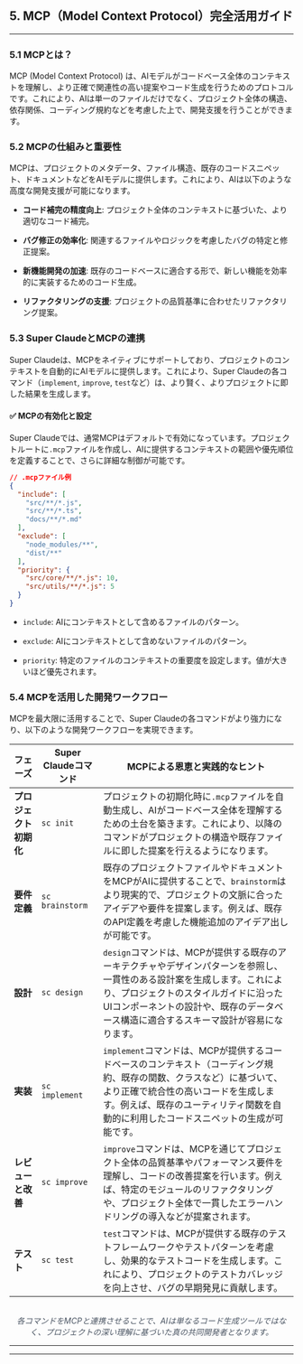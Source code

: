 ## **5. MCP（Model Context Protocol）完全活用ガイド**

---

### 5.1 MCPとは？

MCP (Model Context Protocol) は、AIモデルがコードベース全体のコンテキストを理解し、より正確で関連性の高い提案やコード生成を行うためのプロトコルです。これにより、AIは単一のファイルだけでなく、プロジェクト全体の構造、依存関係、コーディング規約などを考慮した上で、開発支援を行うことができます。

### 5.2 MCPの仕組みと重要性

MCPは、プロジェクトのメタデータ、ファイル構造、既存のコードスニペット、ドキュメントなどをAIモデルに提供します。これにより、AIは以下のような高度な開発支援が可能になります。

- **コード補完の精度向上**: プロジェクト全体のコンテキストに基づいた、より適切なコード補完。

- **バグ修正の効率化**: 関連するファイルやロジックを考慮したバグの特定と修正提案。

- **新機能開発の加速**: 既存のコードベースに適合する形で、新しい機能を効率的に実装するためのコード生成。

- **リファクタリングの支援**: プロジェクトの品質基準に合わせたリファクタリング提案。

### 5.3 Super ClaudeとMCPの連携

Super Claudeは、MCPをネイティブにサポートしており、プロジェクトのコンテキストを自動的にAIモデルに提供します。これにより、Super Claudeの各コマンド（`implement`, `improve`, `test`など）は、より賢く、よりプロジェクトに即した結果を生成します。

#### ✅ MCPの有効化と設定

Super Claudeでは、通常MCPはデフォルトで有効になっています。プロジェクトルートに`.mcp`ファイルを作成し、AIに提供するコンテキストの範囲や優先順位を定義することで、さらに詳細な制御が可能です。

```json
// .mcpファイル例
{
  "include": [
    "src/**/*.js",
    "src/**/*.ts",
    "docs/**/*.md"
  ],
  "exclude": [
    "node_modules/**",
    "dist/**"
  ],
  "priority": {
    "src/core/**/*.js": 10,
    "src/utils/**/*.js": 5
  }
}
```

- `include`: AIにコンテキストとして含めるファイルのパターン。

- `exclude`: AIにコンテキストとして含めないファイルのパターン。

- `priority`: 特定のファイルのコンテキストの重要度を設定します。値が大きいほど優先されます。

### 5.4 MCPを活用した開発ワークフロー

MCPを最大限に活用することで、Super Claudeの各コマンドがより強力になり、以下のような開発ワークフローを実現できます。

| フェーズ | Super Claudeコマンド | MCPによる恩恵と実践的なヒント |
| --- | --- | --- |
| **プロジェクト初期化** | `sc init` | プロジェクトの初期化時に`.mcp`ファイルを自動生成し、AIがコードベース全体を理解するための土台を築きます。これにより、以降のコマンドがプロジェクトの構造や既存ファイルに即した提案を行えるようになります。 |
| **要件定義** | `sc brainstorm` | 既存のプロジェクトファイルやドキュメントをMCPがAIに提供することで、`brainstorm`はより現実的で、プロジェクトの文脈に合ったアイデアや要件を提案します。例えば、既存のAPI定義を考慮した機能追加のアイデア出しが可能です。 |
| **設計** | `sc design` | `design`コマンドは、MCPが提供する既存のアーキテクチャやデザインパターンを参照し、一貫性のある設計案を生成します。これにより、プロジェクトのスタイルガイドに沿ったUIコンポーネントの設計や、既存のデータベース構造に適合するスキーマ設計が容易になります。 |
| **実装** | `sc implement` | `implement`コマンドは、MCPが提供するコードベースのコンテキスト（コーディング規約、既存の関数、クラスなど）に基づいて、より正確で統合性の高いコードを生成します。例えば、既存のユーティリティ関数を自動的に利用したコードスニペットの生成が可能です。 |
| **レビューと改善** | `sc improve` | `improve`コマンドは、MCPを通じてプロジェクト全体の品質基準やパフォーマンス要件を理解し、コードの改善提案を行います。例えば、特定のモジュールのリファクタリングや、プロジェクト全体で一貫したエラーハンドリングの導入などが提案されます。 |
| **テスト** | `sc test` | `test`コマンドは、MCPが提供する既存のテストフレームワークやテストパターンを考慮し、効果的なテストコードを生成します。これにより、プロジェクトのテストカバレッジを向上させ、バグの早期発見に貢献します。 |

<p style="text-align: center; margin-top: 2rem; font-style: italic; color: #4b5563;">各コマンドをMCPと連携させることで、AIは単なるコード生成ツールではなく、プロジェクトの深い理解に基づいた真の共同開発者となります。</p>

---

---

